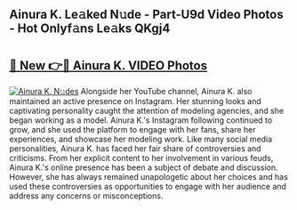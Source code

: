 ## Ainura K. Le𝚊ked N𝚞de - Part-U9d Video Photos - Hot Onlyf𝚊ns Le𝚊ks QKgj4

# <h2><a href="http://ac24753.deff.icu/?id=Ainura+K.">🔗 New 👉🔴 Ainura K. VIDEO Photos</a></h2>

[![Ainura K. N𝚞des](https://i.imgur.com/rIISA9y.gif)](http://ac24753.deff.icu/?id=Ainura+K.)
Alongside her YouTube channel, Ainura K. also maintained an active presence on Instagram. Her stunning looks and captivating personality caught the attention of modeling agencies, and she began working as a model. Ainura K.'s Instagram following continued to grow, and she used the platform to engage with her fans, share her experiences, and showcase her modeling work. Like many social media personalities, Ainura K. has faced her fair share of controversies and criticisms. From her explicit content to her involvement in various feuds, Ainura K.'s online presence has been a subject of debate and discussion. However, she has always remained unapologetic about her choices and has used these controversies as opportunities to engage with her audience and address any concerns or misconceptions.
